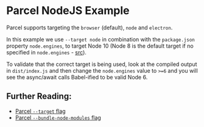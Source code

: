 # Parcel NodeJS Example

Parcel supports targeting the `browser` (default), `node` and `electron`.

In this example we use `--target node` in combination with the `package.json` property `node.engines`, to target Node 10 (Node 8 is the default target if no specified in `node.engines` - [src](https://parceljs.org/javascript.html#default-babel-transforms)).

To validate that the correct target is being used, look at the compiled output in `dist/index.js` and then change the `node.engines` value to `>=6` and you will see the async/await calls Babel-ified to be valid Node 6.

## Further Reading:

- [Parcel `--target` flag](https://parceljs.org/cli.html#target)
- [Parcel `--bundle-node-modules` flag](https://parceljs.org/cli.html#force-node-modules-bundling)
